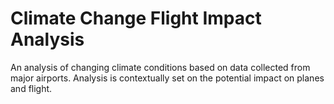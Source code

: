# Climate Change Flight Impact Analysis

An analysis of changing climate conditions based on data collected from major airports.
Analysis is contextually set on the potential impact on planes and flight.
